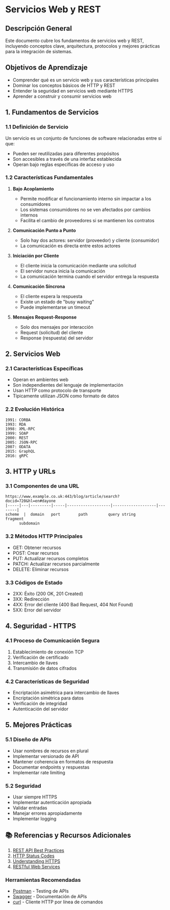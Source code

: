 

# Servicios Web y REST

## Descripción General

Este documento cubre los fundamentos de servicios web y REST, incluyendo conceptos clave, arquitectura, protocolos y mejores prácticas para la integración de sistemas.

## Objetivos de Aprendizaje

- Comprender qué es un servicio web y sus características principales
- Dominar los conceptos básicos de HTTP y REST
- Entender la seguridad en servicios web mediante HTTPS
- Aprender a construir y consumir servicios web

## 1. Fundamentos de Servicios

### 1.1 Definición de Servicio

Un servicio es un conjunto de funciones de software relacionadas entre sí que:

- Pueden ser reutilizadas para diferentes propósitos
- Son accesibles a través de una interfaz establecida
- Operan bajo reglas específicas de acceso y uso

### 1.2 Características Fundamentales

1. **Bajo Acoplamiento**

   - Permite modificar el funcionamiento interno sin impactar a los consumidores
   - Los sistemas consumidores no se ven afectados por cambios internos
   - Facilita el cambio de proveedores si se mantienen los contratos

2. **Comunicación Punto a Punto**

   - Solo hay dos actores: servidor (proveedor) y cliente (consumidor)
   - La comunicación es directa entre estos actores

3. **Iniciación por Cliente**

   - El cliente inicia la comunicación mediante una solicitud
   - El servidor nunca inicia la comunicación
   - La comunicación termina cuando el servidor entrega la respuesta

4. **Comunicación Síncrona**

   - El cliente espera la respuesta
   - Existe un estado de "busy waiting"
   - Puede implementarse un timeout

5. **Mensajes Request-Response**
   - Solo dos mensajes por interacción
   - Request (solicitud) del cliente
   - Response (respuesta) del servidor

## 2. Servicios Web

### 2.1 Características Específicas

- Operan en ambientes web
- Son independientes del lenguaje de implementación
- Usan HTTP como protocolo de transporte
- Típicamente utilizan JSON como formato de datos

### 2.2 Evolución Histórica

```
1991: CORBA
1993: RDA
1998: XML-RPC
1999: SOAP
2000: REST
2005: JSON-RPC
2007: ODATA
2015: GraphQL
2016: gRPC
```

## 3. HTTP y URLs

### 3.1 Componentes de una URL

```
https://www.example.co.uk:443/blog/article/search?docid=720&hl=en#dayone
|-----|---|---------|-----|-------------------|-------------------|--------|
scheme  |  domain   port        path         query string       fragment
      subdomain
```

### 3.2 Métodos HTTP Principales

- GET: Obtener recursos
- POST: Crear recursos
- PUT: Actualizar recursos completos
- PATCH: Actualizar recursos parcialmente
- DELETE: Eliminar recursos

### 3.3 Códigos de Estado

- 2XX: Éxito (200 OK, 201 Created)
- 3XX: Redirección
- 4XX: Error del cliente (400 Bad Request, 404 Not Found)
- 5XX: Error del servidor

## 4. Seguridad - HTTPS

### 4.1 Proceso de Comunicación Segura

1. Establecimiento de conexión TCP
2. Verificación de certificado
3. Intercambio de llaves
4. Transmisión de datos cifrados

### 4.2 Características de Seguridad

- Encriptación asimétrica para intercambio de llaves
- Encriptación simétrica para datos
- Verificación de integridad
- Autenticación del servidor

## 5. Mejores Prácticas

### 5.1 Diseño de APIs

- Usar nombres de recursos en plural
- Implementar versionado de API
- Mantener coherencia en formatos de respuesta
- Documentar endpoints y respuestas
- Implementar rate limiting

### 5.2 Seguridad

- Usar siempre HTTPS
- Implementar autenticación apropiada
- Validar entradas
- Manejar errores apropiadamente
- Implementar logging

## 📚 Referencias y Recursos Adicionales

1. [REST API Best Practices](https://restfulapi.net/rest-api-design-tutorial-with-example/)
2. [HTTP Status Codes](https://developer.mozilla.org/en-US/docs/Web/HTTP/Status)
3. [Understanding HTTPS](https://howhttps.works/)
4. [RESTful Web Services](https://www.ibm.com/cloud/learn/rest-apis)

### Herramientas Recomendadas

- [Postman](https://www.postman.com/) - Testing de APIs
- [Swagger](https://swagger.io/) - Documentación de APIs
- [curl](https://curl.se/) - Cliente HTTP por línea de comandos
